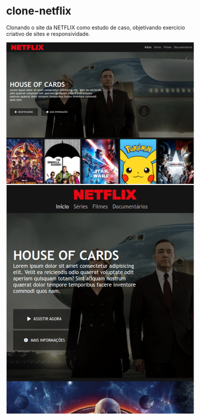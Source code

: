 # clone-netflix
Clonando o site da NETFLIX como estudo de caso, objetivando exercício criativo de sites e responsividade.

![Aparẽncia normal](./clone-netflix.png)
![Modo responsivo](./clone-netflix-responsive.png)

